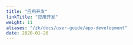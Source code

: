 ```yaml
---
title: "应用开发"
linkTitle: "应用开发"
weight: 11
aliases: "/zh/docs/user-guide/app-development"
date: 2020-01-20
---
```


